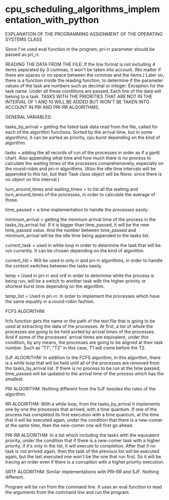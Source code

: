 # cpu_scheduling_algorithms_implementation_with_python


EXPLANATION OF THE PROGRAMMING ASSIGNMENT OF THE OPERATING SYSTEMS CLASS

Since I've used eval function in the program, pri-rr parameter should be passed as pri_rr.

READING THE DATA FROM THE FILE:
If the line format is not including 4 items separated by 3 commas, it won't be taken into account. (No matter if there are spaces or no space between the commas and the items.)
Later on, there is a function inside the reading function, to determine if the parameter values of the task are numbers such as decimal or integer. Exception for the task name.
Under all these conditions are passed, Each line of the data will belong to a task. TASKS WITH THE PRIORITIES THAT ARE NOT IN THE INTERVAL OF 1 AND 10 WILL BE ADDED
BUT WON'T BE TAKEN INTO ACCOUNT IN PRI AND PRI-RR ALGORITHMS.


GENERAL VARIABLES:

tasks_by_arrival = getting the listed task data read from the file, called for each of the algorithm functions. Sorted by the arrival time, but in some algorithms,
it can be sorted as priority, cpu burst depending on the kind of algorithm. 

tasks = adding the all records of run of the processes in order as if a gantt chart. Also appending what time and how much there is no process to calculate the
waiting times of the processes comprehensively, especially on the round-robin and pri-rr algorithms. (Also the idle time intervals will be appended to this list,
but their Task class object will be None. since there is no object on this interval.)

turn_around_times and waiting_times = to list all the waiting and turn_around_times of the processes, in order to calculate the
average of those.

time_passed = a time implementation to handle the processes easily.

minimum_arrival = getting the minimum arrival time of the process in the tasks_by_arrival list. If it is bigger than time_passed, it will be the new time_passed value.
And the number between time_passed and minimum_arrival will be the idle time being appended to the tasks list.

current_task = used in while loop in order to determine the task that will be run currently. It can be chosen depending on the kind of algorithm.

current_list = Will be used in only rr and pri-rr algorithms, in order to handle the context switches between the tasks easily.

temp = Used in pri-rr and srtf in order to determine while the process is being run, will be a switch to another task with the higher priority or shortest burst time
depending on the algorithm.

temp_list = Used in pri-rr. In order to implement the processes which have the same equality in a round-robin fashion.





FCFS ALGORITHM:

fcfs function gets the name or the path of the text file that is going to be used at extracting the data of the processes. At first, a list of whole the processes are
going to be held sorted by arrival times of the processes. And if some of the processes' arrival times are equivalent, under this condition, by any means, the processes
are going to be aligned at their task number. Such as "T1", "T2" in this case, T1 will come before the T2.



SJF ALGORITHM:
In addition to the FCFS algorithm, in this algorithm, there is a while loop that will be held until all of the processes are removed from the tasks_by_arrival list. 
If there is no process to be run at the time passed, time_passed will be updated to the arrival time of the process which has the smallest. 

PRI ALGORITHM:
Nothing different from the SJF besides the rules of the algorithm.


RR ALGORITHM:
With a while loop, from the tasks_by_arrival it implements one by one the processes that arrived, with a time quantum. If one of the process has completed its first
execution with a time quantum, at the time that it will be executed again, under the condition that there is a new-comer at the same time, then the new-comer one
will first go ahead.

PRI-RR ALGORITHM:
In a list which including the tasks with the equivalent priority, under the condition that if there is a new-comer task with a higher priority, if it's only in the list, it
will execute to completion. After that if no task is not arrived again, then the task of the previous list will be executed again, but the last executed one won't be the one
that run first. So it will be tracing an order even if there is a corruption with a higher priority execution.

SRTF ALGORITHM:
Similar implementations with PRI-RR and SJF. Nothing different.


Program will be run from the command line.
It uses an eval function to read the arguments from the command line and run the program.





